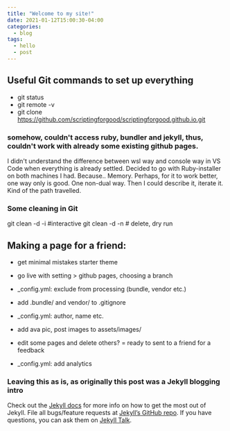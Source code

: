```yaml
---
title: "Welcome to my site!"
date: 2021-01-12T15:00:30-04:00
categories:
  - blog
tags:
  - hello
  - post
---
```

<meta name="msvalidate.01" content="7A96D455B03667537A649E9E535AC3CF" />

## Useful Git commands to set up everything
- git status
- git remote -v
- git clone https://github.com/scriptingforgood/scriptingforgood.github.io.git 

### somehow, couldn't access ruby, bundler and jekyll, thus, couldn't work with already some existing github pages. 
I didn't understand the difference between wsl way and console way in VS Code when everything is already settled. Decided to go with Ruby-installer on  both machines I had. Because.. Memory. Perhaps, for it to work better, one way only is good. One non-dual way. Then I could describe it, iterate it. Kind of the path travelled. 

### Some cleaning in Git
git clean -d -i #interactive
git clean -d -n # delete, dry run 

## Making a page for a friend: 
- get minimal mistakes starter theme 
- go live with setting > github pages, choosing a branch 

- _config.yml: exclude from processing (bundle, vendor etc.) 
- add .bundle/ and vendor/ to .gitignore 

- _config.yml: author, name etc. 
- add ava pic, post images to assets/images/
- edit some pages and delete others? = ready to sent to a friend for a feedback 
- _config.yml: add analytics 


### Leaving this as is, as originally this post was a Jekyll blogging intro
Check out the [Jekyll docs][jekyll-docs] for more info on how to get the most out of Jekyll. File all bugs/feature requests at [Jekyll’s GitHub repo][jekyll-gh]. If you have questions, you can ask them on [Jekyll Talk][jekyll-talk].

[jekyll-docs]: https://jekyllrb.com/docs/home
[jekyll-gh]:   https://github.com/jekyll/jekyll
[jekyll-talk]: https://talk.jekyllrb.com/
